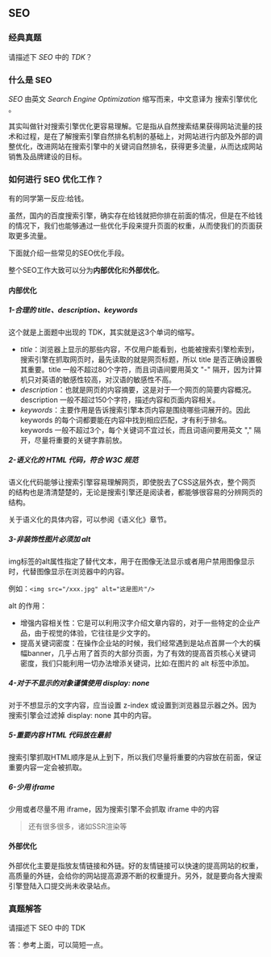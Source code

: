 ## SEO

### 经典真题

请描述下 *SEO* 中的 *TDK*？

### 什么是 SEO

*SEO* 由英文 *Search Engine Optimization* 缩写而来，中文意译为 搜索引擎优化 。

其实叫做针对搜索引擎优化更容易理解。它是指从自然搜索结果获得网站流量的技术和过程，是在了解搜索引擎自然排名机制的基础上，对网站进行内部及外部的调整优化，改进网站在搜索引擎中的关键词自然排名，获得更多流量，从而达成网站销售及品牌建设的目标。

### 如何进行 SEO 优化工作？

有的同学第一反应:给钱。

虽然，国内的百度搜索引擎，确实存在给钱就把你排在前面的情况，但是在不给钱的情况下，我们也能够通过一些优化手段来提升页面的权重，从而使我们的页面获取更多流量。

下面就介绍一些常见的SEO优化手段。

整个SEO工作大致可以分为**内部优化**和**外部优化**。

#### 内部优化

##### 1-合理的 title、description、keywords

这个就是上面题中出现的 TDK，其实就是这3个单词的缩写。

+ *title*：浏览器上显示的那些内容，不仅用户能看到，也能被搜索引擎检索到，搜索引擎在抓取网页时，最先读取的就是网页标题，所以 title 是否正确设置极其重要。title 一般不超过80个字符，而且词语间要用英文 "-" 隔开，因为计算机只对英语的敏感性较高，对汉语的敏感性不高。
+ *description*：也就是网页的内容摘要，这是对于一个网页的简要内容概况。description 一般不超过150个字符，描述内容和页面内容相关。
+ *keywords*：主要作用是告诉搜索引擎本页内容是围绕哪些词展开的。因此 keywords 的每个词都要能在内容中找到相应匹配，才有利于排名。keywords 一般不超过3个，每个关键词不宜过长，而且词语间要用英文 "," 隔开，尽量将重要的关键字靠前放。

##### 2-语义化的 HTML 代码，符合 W3C 规范

语义化代码能够让搜索引擎容易理解网页，即使脱去了CSS这层外衣，整个网页的结构也是清清楚楚的，无论是搜索引擎还是阅读者，都能够很容易的分辨网页的结构。

关于语义化的具体内容，可以参阅《语义化》章节。

##### 3-非装饰性图片必须加 alt

img标签的alt属性指定了替代文本，用于在图像无法显示或者用户禁用图像显示时，代替图像显示在浏览器中的内容。

例如：`<img src="/xxx.jpg" alt="这是图片"/>`

alt 的作用：

+ 增强内容相关性：它是可以利用汉字介绍文章内容的，对于一些特定的企业产品，由于视觉的体验，它往往是少文字的。
+ 提高关键词密度：在操作企业站的时候，我们经常遇到是站点首屏一个大的橫幅banner，几乎占用了首页的大部分页面，为了有效的提高首页核心关键词密度，我们只能利用一切办法增添关键词，比如:在图片的 alt 标签中添加。

##### 4-对于不显示的对象谨慎使用 display: none

对于不想显示的文字内容，应当设置 z-index 或设置到浏览器显示器之外。因为搜索引擎会过滤掉 display: none 其中的内容。
##### 5-重要内容 HTML 代码放在最前

搜索引擎抓取HTML顺序是从上到下，所以我们尽量将重要的内容放在前面，保证重要内容一定会被抓取。

##### 6-少用 iframe

少用或者尽量不用 iframe，因为搜索引擎不会抓取 iframe 中的内容

> 还有很多很多，诸如SSR渲染等

#### 外部优化

外部优化主要是指放友情链接和外链。好的友情链接可以快速的提高网站的权重，高质量的外链，会给你的网站提高源源不断的权重提升。另外，就是要向各大搜索引擎登陆入口提交尚未收录站点。

### 真题解答

请描述下 SEO 中的 TDK

答：参考上面，可以简短一点。
